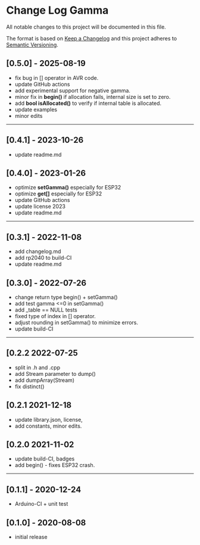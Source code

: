 # Change Log Gamma

All notable changes to this project will be documented in this file.

The format is based on [Keep a Changelog](http://keepachangelog.com/)
and this project adheres to [Semantic Versioning](http://semver.org/).


## [0.5.0] - 2025-08-19
- fix bug in \[\] operator in AVR code.
- update GitHub actions
- add experimental support for negative gamma.
- minor fix in **begin()** if allocation fails, internal size is set to zero.
- add **bool isAllocated()** to verify if internal table is allocated.
- update examples
- minor edits

----

## [0.4.1] - 2023-10-26
- update readme.md

## [0.4.0] - 2023-01-26
- optimize **setGamma()** especially for ESP32
- optimize **get[]**  especially for ESP32
- update GitHub actions
- update license 2023
- update readme.md

----

## [0.3.1] - 2022-11-08
- add changelog.md
- add rp2040 to build-CI
- update readme.md

## [0.3.0] - 2022-07-26
- change return type begin() + setGamma()
- add test gamma <=0 in setGamma()
- add _table == NULL tests
- fixed type of index in [] operator.
- adjust rounding in setGamma() to minimize errors.
- update build-CI

----

## [0.2.2   2022-07-25
- split in .h and .cpp
- add Stream parameter to dump()
- add dumpArray(Stream)
- fix distinct()

## [0.2.1   2021-12-18
- update library.json, license,
- add constants, minor edits.

## [0.2.0   2021-11-02
- update build-CI, badges
- add begin() - fixes ESP32 crash.

----

## [0.1.1] - 2020-12-24
- Arduino-CI + unit test

## [0.1.0] - 2020-08-08
- initial release

